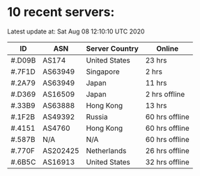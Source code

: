 # 10 recent servers:

Latest update at: Sat Aug 08 12:10:10 UTC 2020

| ID | ASN | Server Country | Online |
| -- | --- | -------------- | ------ |
| #.D09B | AS174 | United States | 23 hrs |
| #.7F1D | AS63949 | Singapore | 2 hrs |
| #.2A79 | AS63949 | Japan | 11 hrs |
| #.D369 | AS16509 | Japan | 2 hrs offline |
| #.33B9 | AS63888 | Hong Kong | 13 hrs |
| #.1F2B | AS49392 | Russia | 60 hrs offline |
| #.4151 | AS4760 | Hong Kong | 60 hrs offline |
| #.587B | N/A | N/A | 60 hrs offline |
| #.770F | AS202425 | Netherlands | 26 hrs offline |
| #.6B5C | AS16913 | United States | 32 hrs offline |

